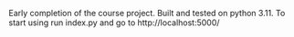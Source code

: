 Early completion of the course project.
Built and tested on python 3.11.
To start using run index.py and go to http://localhost:5000/
